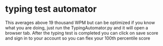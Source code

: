 # typing test automator
This averages above 19 thousand WPM but can be optimized if you know what you are doing, just run the TypingAutomator.py and it will open a browser tab. After the typing test is completed you can click on save score and sign in to your account so you can flex your 100th percentile score
